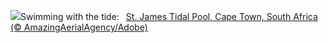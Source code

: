 ![](https://www.bing.com/th?id=OHR.StJamesPool_EN-US8700038796_UHD.jpg&w=1000)Swimming with the tide:&nbsp;&ensp;[St. James Tidal Pool, Cape Town, South Africa (© AmazingAerialAgency/Adobe)](https://www.bing.com/th?id=OHR.StJamesPool_EN-US8700038796_UHD.jpg)
<br><br/>
